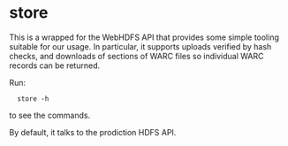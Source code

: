 store
=====

This is a wrapped for the WebHDFS API that provides some simple tooling suitable for our usage. In particular, it supports uploads verified by hash checks, and downloads of sections of WARC files so individual WARC records can be returned.

Run:

```
  store -h
```

to see the commands.

By default, it talks to the prodiction HDFS API.
